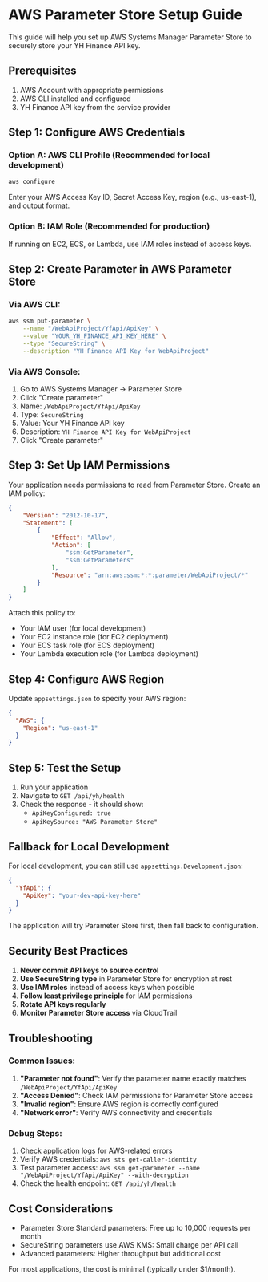 # AWS Parameter Store Setup Guide

This guide will help you set up AWS Systems Manager Parameter Store to securely store your YH Finance API key.

## Prerequisites

1. AWS Account with appropriate permissions
2. AWS CLI installed and configured
3. YH Finance API key from the service provider

## Step 1: Configure AWS Credentials

### Option A: AWS CLI Profile (Recommended for local development)
```bash
aws configure
```
Enter your AWS Access Key ID, Secret Access Key, region (e.g., us-east-1), and output format.

### Option B: IAM Role (Recommended for production)
If running on EC2, ECS, or Lambda, use IAM roles instead of access keys.

## Step 2: Create Parameter in AWS Parameter Store

### Via AWS CLI:
```bash
aws ssm put-parameter \
    --name "/WebApiProject/YfApi/ApiKey" \
    --value "YOUR_YH_FINANCE_API_KEY_HERE" \
    --type "SecureString" \
    --description "YH Finance API Key for WebApiProject"
```

### Via AWS Console:
1. Go to AWS Systems Manager → Parameter Store
2. Click "Create parameter"
3. Name: `/WebApiProject/YfApi/ApiKey`
4. Type: `SecureString`
5. Value: Your YH Finance API key
6. Description: `YH Finance API Key for WebApiProject`
7. Click "Create parameter"

## Step 3: Set Up IAM Permissions

Your application needs permissions to read from Parameter Store. Create an IAM policy:

```json
{
    "Version": "2012-10-17",
    "Statement": [
        {
            "Effect": "Allow",
            "Action": [
                "ssm:GetParameter",
                "ssm:GetParameters"
            ],
            "Resource": "arn:aws:ssm:*:*:parameter/WebApiProject/*"
        }
    ]
}
```

Attach this policy to:
- Your IAM user (for local development)
- Your EC2 instance role (for EC2 deployment)
- Your ECS task role (for ECS deployment)
- Your Lambda execution role (for Lambda deployment)

## Step 4: Configure AWS Region

Update `appsettings.json` to specify your AWS region:

```json
{
  "AWS": {
    "Region": "us-east-1"
  }
}
```

## Step 5: Test the Setup

1. Run your application
2. Navigate to `GET /api/yh/health`
3. Check the response - it should show:
   - `ApiKeyConfigured: true`
   - `ApiKeySource: "AWS Parameter Store"`

## Fallback for Local Development

For local development, you can still use `appsettings.Development.json`:

```json
{
  "YfApi": {
    "ApiKey": "your-dev-api-key-here"
  }
}
```

The application will try Parameter Store first, then fall back to configuration.

## Security Best Practices

1. **Never commit API keys to source control**
2. **Use SecureString type** in Parameter Store for encryption at rest
3. **Use IAM roles** instead of access keys when possible
4. **Follow least privilege principle** for IAM permissions
5. **Rotate API keys regularly**
6. **Monitor Parameter Store access** via CloudTrail

## Troubleshooting

### Common Issues:

1. **"Parameter not found"**: Verify the parameter name exactly matches `/WebApiProject/YfApi/ApiKey`
2. **"Access Denied"**: Check IAM permissions for Parameter Store access
3. **"Invalid region"**: Ensure AWS region is correctly configured
4. **"Network error"**: Verify AWS connectivity and credentials

### Debug Steps:

1. Check application logs for AWS-related errors
2. Verify AWS credentials: `aws sts get-caller-identity`
3. Test parameter access: `aws ssm get-parameter --name "/WebApiProject/YfApi/ApiKey" --with-decryption`
4. Check the health endpoint: `GET /api/yh/health`

## Cost Considerations

- Parameter Store Standard parameters: Free up to 10,000 requests per month
- SecureString parameters use AWS KMS: Small charge per API call
- Advanced parameters: Higher throughput but additional cost

For most applications, the cost is minimal (typically under $1/month).
